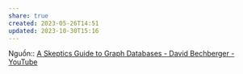 ```yaml
---
share: true
created: 2023-05-26T14:51
updated: 2023-10-30T15:16
---
```

Nguồn:: [A Skeptics Guide to Graph Databases - David Bechberger - YouTube](https://youtu.be/yOYodfN84N4?t=2095)
